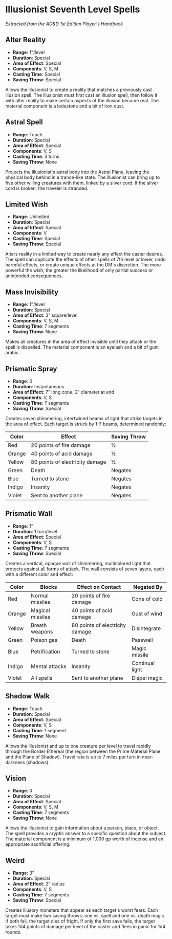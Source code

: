 # Illusionist Seventh Level Spells

*Extracted from the AD&D 1st Edition Player's Handbook*

## Alter Reality
- **Range**: 1"/level
- **Duration**: Special
- **Area of Effect**: Special
- **Components**: V, S, M
- **Casting Time**: Special
- **Saving Throw**: Special

Allows the illusionist to create a reality that matches a previously cast illusion spell. The illusionist must first cast an illusion spell, then follow it with alter reality to make certain aspects of the illusion become real. The material component is a lodestone and a bit of iron dust.

## Astral Spell
- **Range**: Touch
- **Duration**: Special
- **Area of Effect**: Special
- **Components**: V, S
- **Casting Time**: 3 turns
- **Saving Throw**: None

Projects the illusionist's astral body into the Astral Plane, leaving the physical body behind in a trance-like state. The illusionist can bring up to five other willing creatures with them, linked by a silver cord. If the silver cord is broken, the traveler is stranded.

## Limited Wish
- **Range**: Unlimited
- **Duration**: Special
- **Area of Effect**: Special
- **Components**: V
- **Casting Time**: Special
- **Saving Throw**: Special

Alters reality in a limited way to create nearly any effect the caster desires. The spell can duplicate the effects of other spells of 7th level or lower, undo harmful effects, or create unique effects at the DM's discretion. The more powerful the wish, the greater the likelihood of only partial success or unintended consequences.

## Mass Invisibility
- **Range**: 1"/level
- **Duration**: Special
- **Area of Effect**: 3" square/level
- **Components**: V, S, M
- **Casting Time**: 7 segments
- **Saving Throw**: None

Makes all creatures in the area of effect invisible until they attack or the spell is dispelled. The material component is an eyelash and a bit of gum arabic.

## Prismatic Spray
- **Range**: 0
- **Duration**: Instantaneous
- **Area of Effect**: 7" long cone, 2" diameter at end
- **Components**: V, S
- **Casting Time**: 7 segments
- **Saving Throw**: Special

Creates seven shimmering, intertwined beams of light that strike targets in the area of effect. Each target is struck by 1-7 beams, determined randomly:

| Color  | Effect                                                | Saving Throw |
|--------|-------------------------------------------------------|--------------|
| Red    | 20 points of fire damage                              | ½            |
| Orange | 40 points of acid damage                              | ½            |
| Yellow | 80 points of electricity damage                       | ½            |
| Green  | Death                                                 | Negates      |
| Blue   | Turned to stone                                       | Negates      |
| Indigo | Insanity                                              | Negates      |
| Violet | Sent to another plane                                 | Negates      |

## Prismatic Wall
- **Range**: 1"
- **Duration**: 1 turn/level
- **Area of Effect**: Special
- **Components**: V, S
- **Casting Time**: 7 segments
- **Saving Throw**: Special

Creates a vertical, opaque wall of shimmering, multicolored light that protects against all forms of attack. The wall consists of seven layers, each with a different color and effect:

| Color  | Blocks                | Effect on Contact                        | Negated By                |
|--------|----------------------|------------------------------------------|---------------------------|
| Red    | Normal missiles      | 20 points of fire damage                 | Cone of cold              |
| Orange | Magical missiles     | 40 points of acid damage                 | Gust of wind              |
| Yellow | Breath weapons       | 80 points of electricity damage          | Disintegrate              |
| Green  | Poison gas           | Death                                    | Passwall                  |
| Blue   | Petrification        | Turned to stone                          | Magic missile             |
| Indigo | Mental attacks       | Insanity                                 | Continual light           |
| Violet | All spells           | Sent to another plane                    | Dispel magic              |

## Shadow Walk
- **Range**: Touch
- **Duration**: Special
- **Area of Effect**: Special
- **Components**: V, S
- **Casting Time**: 1 segment
- **Saving Throw**: None

Allows the illusionist and up to one creature per level to travel rapidly through the Border Ethereal (the region between the Prime Material Plane and the Plane of Shadow). Travel rate is up to 7 miles per turn in near-darkness (shadows).

## Vision
- **Range**: 0
- **Duration**: Special
- **Area of Effect**: Special
- **Components**: V, S, M
- **Casting Time**: 7 segments
- **Saving Throw**: None

Allows the illusionist to gain information about a person, place, or object. The spell provides a cryptic answer to a specific question about the subject. The material component is a minimum of 1,000 gp worth of incense and an appropriate sacrificial offering.

## Weird
- **Range**: 3"
- **Duration**: Special
- **Area of Effect**: 2" radius
- **Components**: V, S
- **Casting Time**: 7 segments
- **Saving Throw**: Special

Creates illusory monsters that appear as each target's worst fears. Each target must make two saving throws: one vs. spell and one vs. death magic. If both fail, the target dies of fright. If only the first save fails, the target takes 1d4 points of damage per level of the caster and flees in panic for 1d4 rounds.
